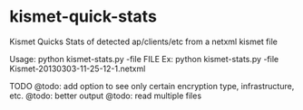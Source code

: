 kismet-quick-stats
==================

Kismet Quicks Stats of detected ap/clients/etc from a netxml kismet file

Usage:
python kismet-stats.py -file FILE
Ex: python kismet-stats.py -file Kismet-20130303-11-25-12-1.netxml



TODO
@todo: add option to see only certain encryption type, infrastructure, etc.
@todo: better output
@todo: read multiple files
